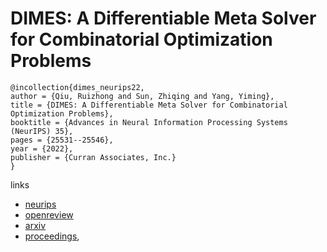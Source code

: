 # DIMES: A Differentiable Meta Solver for Combinatorial Optimization Problems

```
@incollection{dimes_neurips22,
author = {Qiu, Ruizhong and Sun, Zhiqing and Yang, Yiming},
title = {DIMES: A Differentiable Meta Solver for Combinatorial Optimization Problems},
booktitle = {Advances in Neural Information Processing Systems (NeurIPS) 35},
pages = {25531--25546},
year = {2022},
publisher = {Curran Associates, Inc.}
}
```

links
- [neurips](https://nips.cc/Conferences/2022/Schedule?showEvent=54442)
- [openreview](https://openreview.net/forum?id=9u05zr0nhx)
- [arxiv](https://arxiv.org/abs/2210.04123)
- [proceedings](https://papers.nips.cc//paper_files/paper/2022/hash/a3a7387e49f4de290c23beea2dfcdc75-Abstract-Conference.html),
